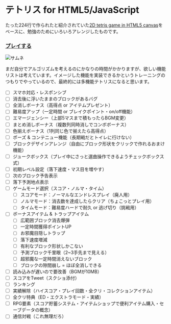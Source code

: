 # テトリス for HTML5/JavaScript

たった224行で作られたと紹介されていた[2D tetris game in HTML5 canvas](https://github.com/dionyziz/canvas-tetris)をベースに、勉強のためにいろいろアレンジしたものです。

### [プレイする](https://oekaki-hoho-ron.github.io/Tetris/)

![サムネ](https://oekaki-hoho-ron.github.io/Tetris/thumb.png)

まだ自分でアルゴリズムを考えるのにかなりの時間がかかりますが、欲しい機能リストは考えています。イメージした機能を実装できるかというトレーニングのつもりでやっているので、最終的には多機能テトリスになると思います。

-[ ] スマホ対応・レスポンシブ
-[ ] 消去後に浮いたままのブロックがあるバグ
-[ ] 全消しボーナス（高得点 or アイテムプレゼント）
-[ ] 難易度アップ（一定時間 or ブレイクポイント・on/off機能）
-[ ] エマージェンシー（上部5マスまで積もったらBGM変更）
-[ ] まとめ消しボーナス（複数列同時消しでコンボボーナス）
-[ ] 色揃えボーナス（1列同じ色で揃えたら高得点）
-[ ] ポーズ & コンテニュー機能（長期戦だとトイレに行けない）
-[ ] ブロックデザインアレンジ（自由にブロック形状をクリックで作れるおまけ機能）
-[ ] ジュークボックス（プレイ中にさっと選曲操作できるようチェックボックス式）
-[ ] 初期レベル設定（落下速度・マス目を増やす）
-[ ] 次のブロック予告表示
-[ ] 落下予測地点表示
-[ ] ゲームモード選択（スコア・ノルマ・タイム）
	-[ ] スコアモード：ノーマルなエンドレスプレイ（廃人用）
	-[ ] ノルマモード：消去数を達成したらクリア（ちょこっとプレイ用）
	-[ ] タイムモード：難易度ハードで耐久 or 逃げ切り（挑戦用）
-[ ] ボーナスアイテム & トラップアイテム
	-[ ] 広範囲ブロック消去爆弾
	-[ ] 一定時間獲得ポイントUP
	-[ ] お邪魔目隠しトラップ
	-[ ] 落下速度増減
	-[ ] 有利なブロック形状しかこない
	-[ ] 予測ブロック千里眼（2~3手先まで見える）
	-[ ] 超邪魔な一定時間消えないブロック
	-[ ] ブロックの隙間崩し = ほぼ全消しできる
-[ ] 読み込みが遅いので要改善（BGMが10MB）
-[ ] スコアをTweet（スクショ添付）
-[ ] ランキング
-[ ] 実績解除（ハイスコア・プレイ回数・全クリ・コレクションアイテム）
-[ ] 全クリ特典（ED・エクストラモード・実績）
-[ ] RPG要素（スコア貯蓄システム・アイテムショップで便利アイテム購入・セーブデータの概念）
-[ ] 通信対戦（これ無理だろ）
